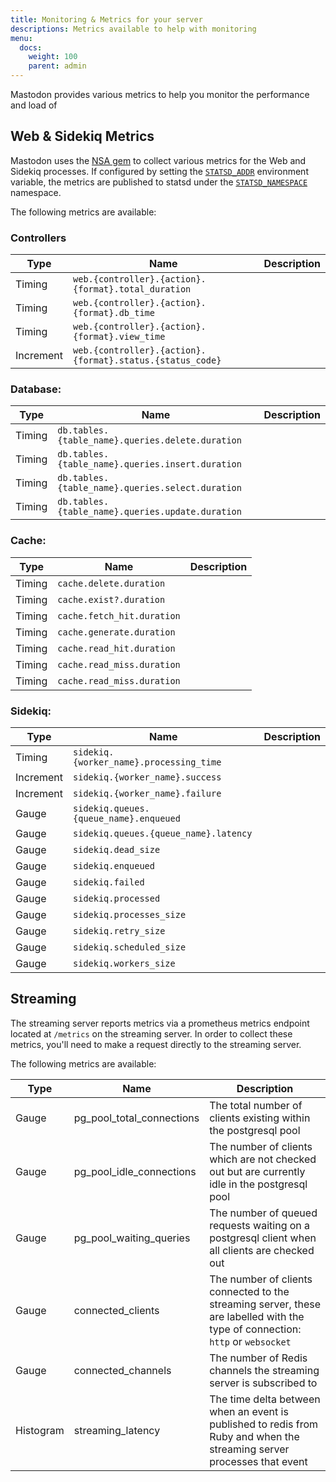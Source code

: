 ```yaml
---
title: Monitoring & Metrics for your server
descriptions: Metrics available to help with monitoring
menu:
  docs:
    weight: 100
    parent: admin
---
```


Mastodon provides various metrics to help you monitor the performance and load
of

## Web & Sidekiq Metrics

Mastodon uses the [NSA gem](https://github.com/localshred/nsa) to collect
various metrics for the Web and Sidekiq processes. If configured by setting the
[`STATSD_ADDR`](/admin/config#statsd) environment variable, the metrics are
published to statsd under the [`STATSD_NAMESPACE`](/admin/config#statsd)
namespace.

The following metrics are available:

### Controllers

| Type      | Name                                                      | Description |
| --------- | --------------------------------------------------------- | ----------- |
| Timing    | `web.{controller}.{action}.{format}.total_duration`       |             |
| Timing    | `web.{controller}.{action}.{format}.db_time`              |             |
| Timing    | `web.{controller}.{action}.{format}.view_time`            |             |
| Increment | `web.{controller}.{action}.{format}.status.{status_code}` |             |

### Database:

| Type   | Name                                             | Description |
| ------ | ------------------------------------------------ | ----------- |
| Timing | `db.tables.{table_name}.queries.delete.duration` |             |
| Timing | `db.tables.{table_name}.queries.insert.duration` |             |
| Timing | `db.tables.{table_name}.queries.select.duration` |             |
| Timing | `db.tables.{table_name}.queries.update.duration` |             |

### Cache:

| Type   | Name                       | Description |
| ------ | -------------------------- | ----------- |
| Timing | `cache.delete.duration`    |             |
| Timing | `cache.exist?.duration`    |             |
| Timing | `cache.fetch_hit.duration` |             |
| Timing | `cache.generate.duration`  |             |
| Timing | `cache.read_hit.duration`  |             |
| Timing | `cache.read_miss.duration` |             |
| Timing | `cache.read_miss.duration` |             |

### Sidekiq:

| Type      | Name                                    | Description |
| --------- | --------------------------------------- | ----------- |
| Timing    | `sidekiq.{worker_name}.processing_time` |             |
| Increment | `sidekiq.{worker_name}.success`         |             |
| Increment | `sidekiq.{worker_name}.failure`         |             |
| Gauge     | `sidekiq.queues.{queue_name}.enqueued`  |             |
| Gauge     | `sidekiq.queues.{queue_name}.latency`   |             |
| Gauge     | `sidekiq.dead_size`                     |             |
| Gauge     | `sidekiq.enqueued`                      |             |
| Gauge     | `sidekiq.failed`                        |             |
| Gauge     | `sidekiq.processed`                     |             |
| Gauge     | `sidekiq.processes_size`                |             |
| Gauge     | `sidekiq.retry_size`                    |             |
| Gauge     | `sidekiq.scheduled_size`                |             |
| Gauge     | `sidekiq.workers_size`                  |             |

## Streaming

The streaming server reports metrics via a prometheus metrics endpoint located
at `/metrics` on the streaming server. In order to collect these metrics, you'll
need to make a request directly to the streaming server.

The following metrics are available:

| Type      | Name                      | Description                                                                                                                    |
| --------- | ------------------------- | ------------------------------------------------------------------------------------------------------------------------------ |
| Gauge     | pg_pool_total_connections | The total number of clients existing within the postgresql pool                                                                |
| Gauge     | pg_pool_idle_connections  | The number of clients which are not checked out but are currently idle in the postgresql pool                                  |
| Gauge     | pg_pool_waiting_queries   | The number of queued requests waiting on a postgresql client when all clients are checked out                                  |
| Gauge     | connected_clients         | The number of clients connected to the streaming server, these are labelled with the type of connection: `http` or `websocket` |
| Gauge     | connected_channels        | The number of Redis channels the streaming server is subscribed to                                                             |
| Histogram | streaming_latency         | The time delta between when an event is published to redis from Ruby and when the streaming server processes that event        |
